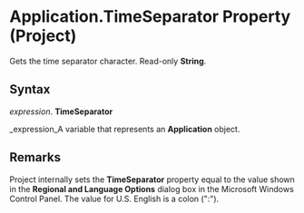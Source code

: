 
# Application.TimeSeparator Property (Project)

Gets the time separator character. Read-only  **String**.


## Syntax

 _expression_. **TimeSeparator**

 _expression_A variable that represents an  **Application** object.


## Remarks

Project internally sets the  **TimeSeparator** property equal to the value shown in the **Regional and Language Options** dialog box in the Microsoft Windows Control Panel. The value for U.S. English is a colon (":").

